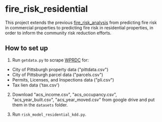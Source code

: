 # fire_risk_residential

This project extends the previous [fire_risk_analysis](https://github.com/CityofPittsburgh/fire_risk_analysis) from predicting fire risk in commercial properties to predicting fire risk in residential properties, in order to inform the community risk reduction efforts.
## How to set up
1. Run `getdata.py` to scrape [WPRDC](https://www.wprdc.org) for:
- City of Pittsburgh property data ("pittdata.csv")
- City of Pittsburgh parcel data ("parcels.csv")
- Permits, Licenses, and Inspections data ("pli.csv")
- Tax lien data ('tax.csv')

2. Download "acs_income.csv", "acs_occupancy.csv", "acs_year_built.csv", "acs_year_moved.csv" from google drive and put them in the `datasets` folder.

3. Run `risk_model_residential_kdd.py`.
